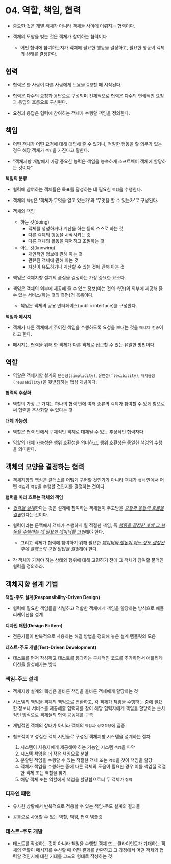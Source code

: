 # 04. 역할, 책임, 협력

- 중요한 것은 개별 객체가 아니라 객체들 사이에 이뤄지는 협력이다.

- 객체의 모양을 빚는 것은 객체가 참여하는 협력이다
  - 어떤 협력에 참여하는지가 객체에 필요한 행동을 결정하고, 필요한 행동이 객체의 상태를 결정한다.

## 협력

- 협력은 한 사람이 다른 사람에게 도움을 `요청`할 때 시작된다.

- 협력은 다수의 요청과 응답으로 구성되며 전체적으로 협력은 다수의 연쇄적인 요청과 응답의 흐름으로 구성된다.

- 요청과 응답은 협력에 참여하는 객체가 수행할 책임을 정의한다.

## 책임

- 어떤 객체가 어떤 요청에 대해 대답해 줄 수 있거나, 적절한 행동을 할 의무가 있는 경우 해당 객체가 `책임`을 가진다고 말한다.

- "객체지향 개발에서 가장 중요한 능력은 책임을 능숙하게 소프트웨어 객체에 할당하는 것이다"

**책임의 분류**

- 협력에 참여하는 객체들은 목표를 달성하는 데 필요한 `책임`을 수행한다.

- 객체의 `책임`은 '객체가 무엇을 알고 있는가'와 '무엇을 할 수 있는가'로 구성된다.

- 객체의 책임
  - 하는 것(doing)
    - 객체를 생성하거나 계산을 하는 등의 스스로 하는 것
    - 다른 객체의 행동을 시작시키는 것
    - 다른 객체의 활동을 제어하고 조절하는 것
  - 아는 것(knowing)
    - 개인적인 정보에 관해 아는 것
    - 관련된 객체에 관해 아는 것
    - 자신이 유도하거나 계산할 수 있는 것에 관해 아는 것

- 책임은 객체지향 설계의 품질을 결정하는 가장 중요한 요소다.

- 책임은 객체의 외부에 제공해 줄 수 있는 정보(아는 것의 측면)와 외부에 제공해 줄 수 있는 서비스(하는 것의 측면)의 목록이다.
  - 책임은 객체의 공용 인터페이스(public interface)를 구성한다.

**책임과 메시지**

- 객체가 다른 객체에게 주어진 책임을 수행하도록 요청을 보내는 것을 `메시지 전송`이라고 한다.

- 메시지는 협력을 위해 한 객체가 다른 객체로 접근할 수 있는 유일한 방법이다.

## 역할

- 역할은 객체지향 설계의 `단순성(simplicity)`, `유연성(flexibility)`, `재사용성(reusability)`을 뒷받침하는 핵심 개념이다.

**협력의 추상화**

- 역할의 가장 큰 가치는 하나의 협력 안에 여러 종류의 객체가 참여할 수 있게 함으로써 협력을 추상화할 수 있다는 것

**대체 가능성**

- 역할은 협력 안에서 구체적인 객체로 대체될 수 있는 추상적인 협력자다.

- 역할의 대체 가능성은 행위 호환성을 의미하고, 행위 호환성은 동일한 책임의 수행을 의미한다.

## 객체의 모양을 결정하는 협력

- 객체지향의 핵심은 클래스를 어떻게 구현할 것인가가 아니라 객체가 `협력` 안에서 어떤 `책임`과 `역할`을 수행할 것인지를 결정하는 것이다.

**협력을 따라 흐르는 객체의 책임**

- <u>*협력을 설계*</u>한다는 것은 설계에 참여하는 객체들이 주고받을 <u>*요청과 응답의 흐름을 결정*</u>한다는 것이다.

- 협력이라는 문맥에서 객체가 수행하게 될 적절한 책임, 즉 <u>*행동을 결정한 후에 그 행동을 수행하는 데 필요한 데이터를 고민*</u>해야 한다.
  - 그리고 객체가 협력에 참여하기 위해 필요한 <u>*데이터와 행동이 어느 정도 결정된 후에 클래스의 구현 방법을 결정*</u>해야 한다.

- 각 객체가 가져야 하는 상태와 행위에 대해 고민하기 전에 그 객체가 참여할 문맥인 협력을 정의하라.

## 객체지향 설계 기법

**책임-주도 설계(Responsibility-Driven Design)**

- 협력에 필요한 책임들을 식별하고 적합한 객체에게 책임을 할당하는 방식으로 애플리케이션을 설계

**디자인 패턴(Design Pattern)**

- 전문가들이 반복적으로 사용하는 해결 방법을 정의해 놓은 설계 템플릿의 모음

**테스트-주도 개발(Test-Driven Development)**

- 테스트를 먼저 작성하고 테스트를 통과하는 구체적인 코드를 추가하면서 애플리케이션을 완성해가는 방식

### 책임-주도 설계

- 객체지향 설계의 핵심은 올바른 책임을 올바른 객체에게 할당하는 것

- 시스템의 책임을 객체의 책임으로 변환하고, 각 객체가 책임을 수행하는 중에 필요한 정보나 서비스를 제공해줄 협력자를 찾아 해당 협력자에게 책임을 할당하는 순차적인 방식으로 객체들의 협력 공동체를 구축

- 개별적인 객체의 상태가 아니라 객체의 `책임`과 `상호작용`에 집중

- 협조적이고 성실한 객체 시민들로 구성된 객체지향 시스템을 설계하는 절차
  1. 시스템이 사용자에게 제공해야 하는 기능인 시스템 `책임`을 파악
  2. 시스템 책임을 더 작은 책임으로 분할
  3. 분할된 책임을 수행할 수 있는 적절한 객체 또는 `역할`을 찾아 책임을 할당
  4. 객체가 책임을 수행하는 중에 다른 객체의 도움이 필요한 경우 이를 책임질 적절한 객체 또는 역할을 찾기
  5. 해당 객체 또는 역할에게 책임을 할당함으로써 두 객체가 `협력`

### 디자인 패턴

- 유사한 상황에서 반복적으로 적용할 수 있는 책임-주도 설계의 결과물

- 공통으로 사용할 수 있는 역할, 책임, 협력 템플릿

### 테스트-주도 개발

- 테스트를 작성하는 것이 아니라 책임을 수행할 객체 또는 클라이언트가 기대하는 객체의 역할이 메시지를 수신할 때 어떤 결과를 반환하고 그 과정에서 어떤 객체와 협력할 것인지에 대한 기대를 코드의 형태로 작성하는 것